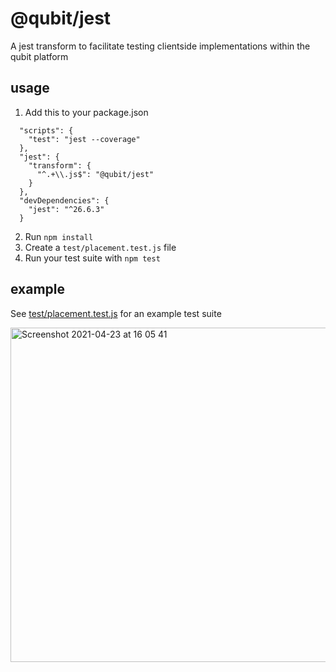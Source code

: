 # @qubit/jest

A jest transform to facilitate testing clientside implementations within the qubit platform

## usage

1. Add this to your package.json

```
  "scripts": {
    "test": "jest --coverage"
  },
  "jest": {
    "transform": {
      "^.+\\.js$": "@qubit/jest"
    }
  },
  "devDependencies": {
    "jest": "^26.6.3"
  }
```

2. Run `npm install`
3. Create a `test/placement.test.js` file
4. Run your test suite with `npm test`

## example

See [test/placement.test.js](test/placement.test.js) for an example test suite

<img width="535" alt="Screenshot 2021-04-23 at 16 05 41" src="https://user-images.githubusercontent.com/640611/115893640-5aa47b80-a450-11eb-83dc-3c7e3722c4c2.png">
